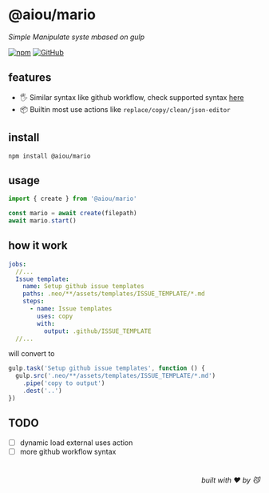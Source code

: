 # @aiou/mario
*Simple Manipulate syste mbased on gulp*

[![npm](https://img.shields.io/npm/v/@aiou/mario)](https://github.com/neo-hack/mario/tree/master) [![GitHub](https://img.shields.io/npm/l/@aiou/mario)](https://github.com/neo-hack/mario/tree/master)

## features

- 🖐️ Similar syntax like github workflow, check supported syntax [here](https://github.com/neo-hack/neo/tree/master/packages/mario/src/interface/index.ts)
- 📦 Builtin most use actions like `replace/copy/clean/json-editor`

## install

```console
npm install @aiou/mario
```

## usage

```ts
import { create } from '@aiou/mario'

const mario = await create(filepath)
await mario.start()
```

## how it work

```yaml
jobs:
  //...
  Issue template:
    name: Setup github issue templates
    paths: .neo/**/assets/templates/ISSUE_TEMPLATE/*.md
    steps:
      - name: Issue templates
        uses: copy
        with:
          output: .github/ISSUE_TEMPLATE
  //...
```

will convert to

```ts
gulp.task('Setup github issue templates', function () {
  gulp.src('.neo/**/assets/templates/ISSUE_TEMPLATE/*.md')
    .pipe('copy to output')
    .dest('..')
})
```

## TODO

- [ ] dynamic load external uses action
- [ ] more github workflow syntax

# 
<div align='right'>

*built with ❤️ by 😼*

</div>